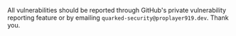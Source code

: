 All vulnerabilities should be reported through GitHub's private vulnerability reporting feature or by emailing `quarked-security@proplayer919.dev`. Thank you.
